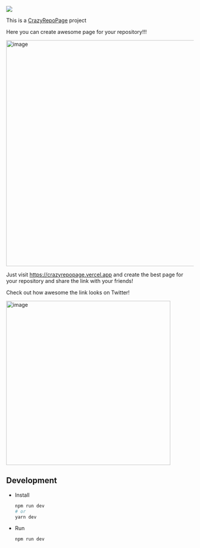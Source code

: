 <a href="https://codeclimate.com/github/NMVikings/superchat-frontend-challenge/maintainability"><img src="https://api.codeclimate.com/v1/badges/2f602fd80a8738e2e86c/maintainability" /></a>

This is a [CrazyRepoPage](https://crazyrepopage.vercel.app) project

Here you can create awesome page for your repository!!!

<img width="607" alt="image" src="https://user-images.githubusercontent.com/18394484/160492120-dca50516-9866-42b9-adbf-dc5818cb76d7.png">

Just visit https://crazyrepopage.vercel.app and create the best page for your repository and share the link with your friends!

Check out how awesome the link looks on Twitter!

<img width="441" alt="image" src="https://user-images.githubusercontent.com/18394484/160492431-31aa6bbb-784e-4a21-ae9e-bcf1d9b716c7.png">

## Development

- Install

  ```bash
  npm run dev
  # or
  yarn dev
  ```

- Run

  ```bash
  npm run dev
  ```
